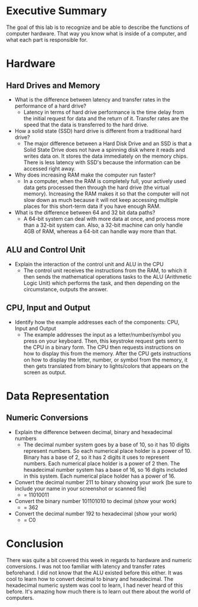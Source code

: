 
# Executive Summary
The goal of this lab is to recognize and be able to describe the functions of computer hardware. That way you know what is inside of a computer, and what each part is responsible for.

# Hardware
## Hard Drives and Memory
* What is the difference between latency and transfer rates in the performance of a hard drive?
    * Latency in terms of hard drive performance is the time delay from the initial request for data and the return of it. Transfer rates are the speed that the data is transferred to the hard drive.
* How a solid state (SSD) hard drive is different from a traditional hard drive?
    * The major difference between a Hard Disk Drive and an SSD is that a Solid State Drive does not have a spinning disk where it reads and writes data on. It stores the data immediately on the memory chips. There is less latency with SSD's because the information can be accessed right away.
* Why does increasing RAM make the computer run faster?
    * In a computer, when the RAM is completely full, your actively used data gets processed then through the hard drive (the virtual memory). Increasing the RAM makes it so that the computer will not slow down as much because it will not keep accessing multiple places for this short-term data if you have enough RAM.
* What is the difference between 64 and 32 bit data paths?
    * A 64-bit system can deal with more data at once, and process more than a 32-bit system can. Also, a 32-bit machine can only handle 4GB of RAM, whereas a 64-bit can handle way more than that.

## ALU and Control Unit
* Explain the interaction of the control unit and ALU in the CPU
   * The control unit receives the instructions from the RAM, to which it then sends the mathematical operations tasks to the ALU (Arithmetic Logic Unit) which performs the task, and then depending on the circumstance, outputs the answer.

## CPU, Input and Output
* Identify how the example addresses each of the components: CPU, Input and Output
   * The example addresses the input as a letter/number/symbol you press on your keyboard. Then, this keystroke request gets sent to the CPU in a binary form. The CPU then requests instructions on how to display this from the memory. After the CPU gets instructions on how to display the letter, number, or symbol from the memory, it then gets translated from binary to lights/colors that appears on the screen as output.

# Data Representation

## Numeric Conversions
* Explain the difference between decimal, binary and hexadecimal numbers
   * The decimal number system goes by a base of 10, so it has 10 digits represent numbers. So each numerical place holder is a power of 10. Binary has a base of 2, so it has 2 digits it uses to represent numbers. Each numerical place holder is a power of 2 then. The hexadecimal number system has a base of 16, so 16 digits included in this system. Each numerical place holder has a power of 16.
* Convert the decimal number 211 to binary showing your work (be sure to include your name in your screenshot or scanned file)
   * = 11010011
* Convert the binary number 101101010 to decimal (show your work)
   * = 362
* Convert the decimal number 192 to hexadecimal (show your work)
   * = C0
# Conclusion
There was quite a bit covered this week in regards to hardware and numeric conversions. I was not too familiar with latency and transfer rates beforehand. I did not know that the ALU existed before this either. It was cool to learn how to convert decimal to binary and hexadecimal. The hexadecimal numeric system was cool to learn, I had never heard of this before. It's amazing how much there is to learn out there about the world of computers.

